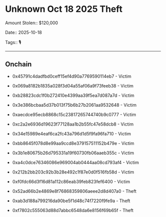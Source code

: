 # Unknown Oct 18 2025 Theft

Amount Stolen:: $120,000

Date:: 2025-10-18

Tags:: 🎙️

---

## Onchain

- 0x45791c4dadfbd0ceff15ef4d90a7769590114eb7 - Victim
- 0x069a8182b1835a028f3d04a55af06a9f73feeb38 - Victim
- 0xb28823cdc1f0b272410e4399aa39f5ea7d087a7d - Victim
- 0x3e386bcbaa5d37b013f75b6b27b2061aa9532648 - Victim
- 0xaecdce95ecb8868c15c23817265744740b9c0777 - Victim
- 0xc2a2e6936d19623f77128aa1b2b55fc47e58dcb8 - Victim
- 0x34e15989e4eaf6ca2fc43a796d1d5f9fa96fa710 - Victim
- 0xbb8645f078d8e99aa9ccd8e379157511152b479e - Victim
- 0x3b1e80675b26d795331a19f60730fb06aaeb355c - Victim
- 0xa4c0dce76346086e969004ab0444aa08cd793af4 - Victim
- 0x212b2bb203c92b3b28e492c1f87e0d0f516fb58d - Victim
- 0xf0fdc66d3f16d81a112c86eab39feb823fef6400 - Victim

- 0x52ad66b2e4869e8f76868359806aeee2d8d407a0 - Theft

- 0xab3d188a799216da90be5f1d48c74f7220f9fe9a - Theft

- 0xf7802c555063d88d7abbc6548da6e8156f69b65f - Theft